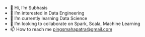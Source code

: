 - 👋 Hi, I’m Subhasis
- 👀 I’m interested in Data Engineering
- 🌱 I’m currently learning Data Science
- 💞️ I’m looking to collaborate on Spark, Scala, Machine Learning
- 📫 How to reach me pingsmahapatra@gmail.com

<!---
76subhasis/76subhasis is a ✨ special ✨ repository because its `README.md` (this file) appears on your GitHub profile.
You can click the Preview link to take a look at your changes.
--->
